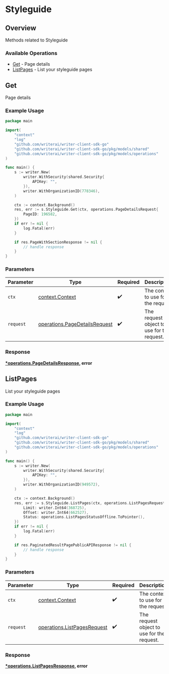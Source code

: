 # Styleguide

## Overview

Methods related to Styleguide

### Available Operations

* [Get](#get) - Page details
* [ListPages](#listpages) - List your styleguide pages

## Get

Page details

### Example Usage

```go
package main

import(
	"context"
	"log"
	"github.com/writerai/writer-client-sdk-go"
	"github.com/writerai/writer-client-sdk-go/pkg/models/shared"
	"github.com/writerai/writer-client-sdk-go/pkg/models/operations"
)

func main() {
    s := writer.New(
        writer.WithSecurity(shared.Security{
            APIKey: "",
        }),
        writer.WithOrganizationID(778346),
    )

    ctx := context.Background()
    res, err := s.Styleguide.Get(ctx, operations.PageDetailsRequest{
        PageID: 196582,
    })
    if err != nil {
        log.Fatal(err)
    }

    if res.PageWithSectionResponse != nil {
        // handle response
    }
}
```

### Parameters

| Parameter                                                                      | Type                                                                           | Required                                                                       | Description                                                                    |
| ------------------------------------------------------------------------------ | ------------------------------------------------------------------------------ | ------------------------------------------------------------------------------ | ------------------------------------------------------------------------------ |
| `ctx`                                                                          | [context.Context](https://pkg.go.dev/context#Context)                          | :heavy_check_mark:                                                             | The context to use for the request.                                            |
| `request`                                                                      | [operations.PageDetailsRequest](../../models/operations/pagedetailsrequest.md) | :heavy_check_mark:                                                             | The request object to use for the request.                                     |


### Response

**[*operations.PageDetailsResponse](../../models/operations/pagedetailsresponse.md), error**


## ListPages

List your styleguide pages

### Example Usage

```go
package main

import(
	"context"
	"log"
	"github.com/writerai/writer-client-sdk-go"
	"github.com/writerai/writer-client-sdk-go/pkg/models/shared"
	"github.com/writerai/writer-client-sdk-go/pkg/models/operations"
)

func main() {
    s := writer.New(
        writer.WithSecurity(shared.Security{
            APIKey: "",
        }),
        writer.WithOrganizationID(949572),
    )

    ctx := context.Background()
    res, err := s.Styleguide.ListPages(ctx, operations.ListPagesRequest{
        Limit: writer.Int64(368725),
        Offset: writer.Int64(662527),
        Status: operations.ListPagesStatusOffline.ToPointer(),
    })
    if err != nil {
        log.Fatal(err)
    }

    if res.PaginatedResultPagePublicAPIResponse != nil {
        // handle response
    }
}
```

### Parameters

| Parameter                                                                  | Type                                                                       | Required                                                                   | Description                                                                |
| -------------------------------------------------------------------------- | -------------------------------------------------------------------------- | -------------------------------------------------------------------------- | -------------------------------------------------------------------------- |
| `ctx`                                                                      | [context.Context](https://pkg.go.dev/context#Context)                      | :heavy_check_mark:                                                         | The context to use for the request.                                        |
| `request`                                                                  | [operations.ListPagesRequest](../../models/operations/listpagesrequest.md) | :heavy_check_mark:                                                         | The request object to use for the request.                                 |


### Response

**[*operations.ListPagesResponse](../../models/operations/listpagesresponse.md), error**

